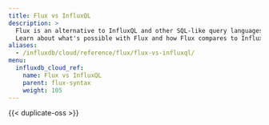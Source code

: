 ```yaml
---
title: Flux vs InfluxQL
description: >
  Flux is an alternative to InfluxQL and other SQL-like query languages for querying and analyzing data.
  Learn about what's possible with Flux and how Flux compares to InfluxQL.
aliases:
  - /influxdb/cloud/reference/flux/flux-vs-influxql/
menu:
  influxdb_cloud_ref:
    name: Flux vs InfluxQL
    parent: flux-syntax
    weight: 105
---
```


{{< duplicate-oss >}}
